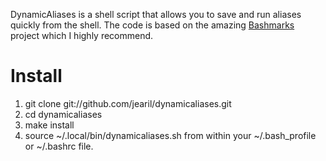 DynamicAliases is a shell script that allows you to save and run aliases quickly from the shell. The code is based on
the amazing [Bashmarks](https://github.com/huyng/bashmarks) project which I highly recommend.

Install
====
1. git clone git://github.com/jearil/dynamicaliases.git
2. cd dynamicaliases
3. make install
4. source ~/.local/bin/dynamicaliases.sh from within your ~/.bash_profile or ~/.bashrc file.
